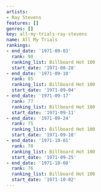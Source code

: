 ```yaml
---
artists:
- Ray Stevens
features: []
genres: []
key: all-my-trials-ray-stevens
name: All My Trials
rankings:
- end_date: '1971-09-03'
  rank: 90
  ranking_list: Billboard Hot 100
  start_date: '1971-08-28'
- end_date: '1971-09-10'
  rank: 85
  ranking_list: Billboard Hot 100
  start_date: '1971-09-04'
- end_date: '1971-09-17'
  rank: 77
  ranking_list: Billboard Hot 100
  start_date: '1971-09-11'
- end_date: '1971-09-24'
  rank: 75
  ranking_list: Billboard Hot 100
  start_date: '1971-09-18'
- end_date: '1971-10-01'
  rank: 70
  ranking_list: Billboard Hot 100
  start_date: '1971-09-25'
- end_date: '1971-10-08'
  rank: 76
  ranking_list: Billboard Hot 100
  start_date: '1971-10-02'
---
```


